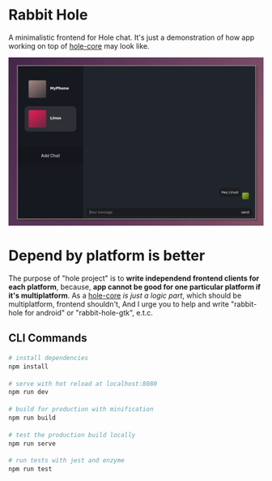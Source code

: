 # Rabbit Hole
A minimalistic frontend for Hole chat. 
It's just a demonstration of how app working on top of [hole-core](https://github.com/hole-chat/core) may look like. 

![screenshot](./example.png)


# Depend by platform is better
The purpose of "hole project" is to **write independend frontend clients for each platform**, because, **app cannot be good for one particular platform if it's multiplatform**. As a [hole-core](https://github.com/hole-chat/core) *is just a logic part*, which should be multiplatform, frontend shouldn't, And I urge you to help and write "rabbit-hole for android" or "rabbit-hole-gtk", e.t.c. 


## CLI Commands
``` bash
# install dependencies
npm install

# serve with hot reload at localhost:8080
npm run dev

# build for production with minification
npm run build

# test the production build locally
npm run serve

# run tests with jest and enzyme
npm run test
```
